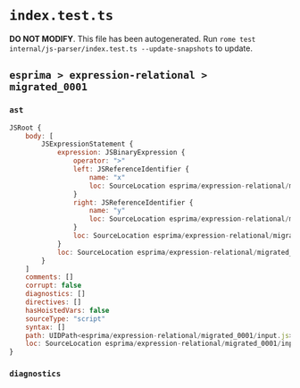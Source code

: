 # `index.test.ts`

**DO NOT MODIFY**. This file has been autogenerated. Run `rome test internal/js-parser/index.test.ts --update-snapshots` to update.

## `esprima > expression-relational > migrated_0001`

### `ast`

```javascript
JSRoot {
	body: [
		JSExpressionStatement {
			expression: JSBinaryExpression {
				operator: ">"
				left: JSReferenceIdentifier {
					name: "x"
					loc: SourceLocation esprima/expression-relational/migrated_0001/input.js 1:0-1:1 (x)
				}
				right: JSReferenceIdentifier {
					name: "y"
					loc: SourceLocation esprima/expression-relational/migrated_0001/input.js 1:4-1:5 (y)
				}
				loc: SourceLocation esprima/expression-relational/migrated_0001/input.js 1:0-1:5
			}
			loc: SourceLocation esprima/expression-relational/migrated_0001/input.js 1:0-1:5
		}
	]
	comments: []
	corrupt: false
	diagnostics: []
	directives: []
	hasHoistedVars: false
	sourceType: "script"
	syntax: []
	path: UIDPath<esprima/expression-relational/migrated_0001/input.js>
	loc: SourceLocation esprima/expression-relational/migrated_0001/input.js 1:0-2:0
}
```

### `diagnostics`

```

```

